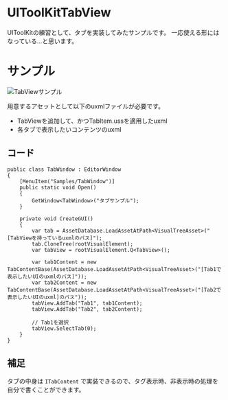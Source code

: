# UIToolKitTabView

UIToolKitの練習として、タブを実装してみたサンプルです。
一応使える形にはなっている...と思います。

# サンプル
![TabViewサンプル](https://user-images.githubusercontent.com/6129556/204310686-b9b28e6b-0f14-48a1-974f-f0d16c7fca1f.gif)

用意するアセットとして以下のuxmlファイルが必要です。
- TabViewを追加して、かつTabItem.ussを適用したuxml
- 各タブで表示したいコンテンツのuxml

## コード
    public class TabWindow : EditorWindow
    {
        [MenuItem("Samples/TabWindow")]
        public static void Open()
        {
            GetWindow<TabWindow>("タブサンプル");
        }

        private void CreateGUI()
        {
            var tab = AssetDatabase.LoadAssetAtPath<VisualTreeAsset>("[TabViewを持っているuxmlのパス]");
            tab.CloneTree(rootVisualElement);
            var tabView = rootVisualElement.Q<TabView>();

            var tab1Content = new TabContentBase(AssetDatabase.LoadAssetAtPath<VisualTreeAsset>("[Tab1で表示したいUIのuxmlのパス]"));
            var tab2Content = new TabContentBase(AssetDatabase.LoadAssetAtPath<VisualTreeAsset>("[Tab2で表示したいUIのuxml]のパス"));
            tabView.AddTab("Tab1", tab1Content);
            tabView.AddTab("Tab2", tab2Content);

            // Tab1を選択
            tabView.SelectTab(0);
        }
    }

## 補足
タブの中身は `ITabContent` で実装できるので、タグ表示時、非表示時の処理を自分で書くことができます。
